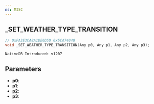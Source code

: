 ```yaml
---
ns: MISC
---
```

## _SET_WEATHER_TYPE_TRANSITION

```c
// 0xFA3E3CA8A1DE6D5D 0x5CA74040
void _SET_WEATHER_TYPE_TRANSITION(Any p0, Any p1, Any p2, Any p3);
```

```
NativeDB Introduced: v1207
```

## Parameters
* **p0**:
* **p1**:
* **p2**:
* **p3**:
